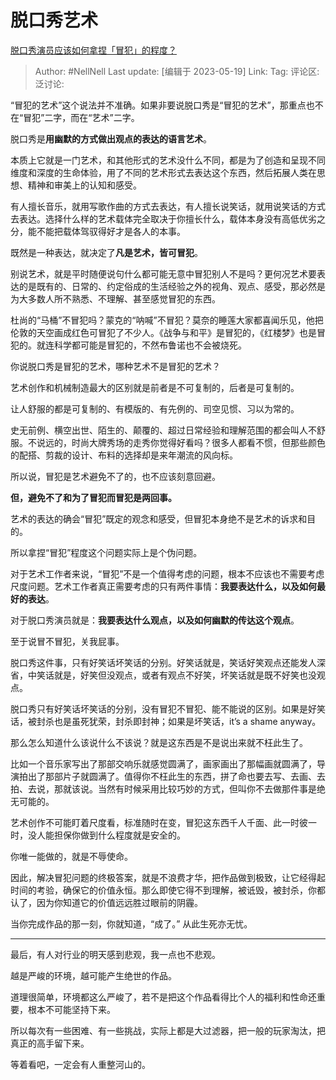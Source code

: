 # 脱口秀艺术
[脱口秀演员应该如何拿捏「冒犯」的程度？](https://www.zhihu.com/question/601738831/answer/3034506482)

> Author: #NellNell
> Last update: [编辑于 2023-05-19]
> Link:
> Tag:
> 评论区:
> 泛讨论:

“冒犯的艺术”这个说法并不准确。如果非要说脱口秀是“冒犯的艺术”，那重点也不在“冒犯”二字，而在“艺术”二字。

脱口秀是**用幽默的方式做出观点的表达的语言艺术**。

本质上它就是一门艺术，和其他形式的艺术没什么不同，都是为了创造和呈现不同维度和深度的生命体验，用了不同的艺术形式去表达这个东西，然后拓展人类在思想、精神和审美上的认知和感受。

有人擅长音乐，就用写歌作曲的方式去表达，有人擅长说笑话，就用说笑话的方式去表达。选择什么样的艺术载体完全取决于你擅长什么，载体本身没有高低优劣之分，能不能把载体驾驭得好才是各人的本事。

既然是一种表达，就决定了**凡是艺术，皆可冒犯**。

别说艺术，就是平时随便说句什么都可能无意中冒犯别人不是吗？更何况艺术要表达的是既有的、日常的、约定俗成的生活经验之外的视角、观点、感受，那必然是为大多数人所不熟悉、不理解、甚至感觉冒犯的东西。

杜尚的“马桶”不冒犯吗？蒙克的“呐喊”不冒犯？莫奈的睡莲大家都喜闻乐见，他把伦敦的天空画成红色可冒犯了不少人。《战争与和平》是冒犯的，《红楼梦》也是冒犯的。就连科学都可能是冒犯的，不然布鲁诺也不会被烧死。

你说脱口秀是冒犯的艺术，哪种艺术不是冒犯的艺术？

艺术创作和机械制造最大的区别就是前者是不可复制的，后者是可复制的。

让人舒服的都是可复制的、有模版的、有先例的、司空见惯、习以为常的。

史无前例、横空出世、陌生的、颠覆的、超过日常经验和理解范围的都会叫人不舒服。不说远的，时尚大牌秀场的走秀你觉得好看吗？很多人都看不惯，但那些颜色的配搭、剪裁的设计、布料的选择却是来年潮流的风向标。

所以说，冒犯是艺术避免不了的，也不应该刻意回避。

**但，避免不了和为了冒犯而冒犯是两回事。**

艺术的表达的确会“冒犯”既定的观念和感受，但冒犯本身绝不是艺术的诉求和目的。

所以拿捏“冒犯”程度这个问题实际上是个伪问题。

对于艺术工作者来说，“冒犯”不是一个值得考虑的问题，根本不应该也不需要考虑尺度问题。艺术工作者真正需要考虑的只有两件事情：**我要表达什么，以及如何最好的表达**。

对于脱口秀演员就是：**我要表达什么观点，以及如何幽默的传达这个观点**。

至于说冒不冒犯，关我屁事。

脱口秀这件事，只有好笑话坏笑话的分别。好笑话就是，笑话好笑观点还能发人深省，中笑话就是，好笑但没观点，或者有观点不好笑，坏笑话就是既不好笑也没观点。

脱口秀只有好笑话坏笑话的分别，没有冒犯不冒犯、能不能说的区别。如果是好笑话，被封杀也是虽死犹荣，封杀即封神；如果是坏笑话，it’s a shame anyway。

那么怎么知道什么该说什么不该说？就是这东西是不是说出来就不枉此生了。

比如一个音乐家写出了那部交响乐就感觉圆满了，画家画出了那幅画就圆满了，导演拍出了那部片子就圆满了。值得你不枉此生的东西，拼了命也要去写、去画、去拍、去说，那就该说。当然有时候采用比较巧妙的方式，但叫你不去做那件事是绝无可能的。

艺术创作不可能盯着尺度看，标准随时在变，冒犯这东西千人千面、此一时彼一时，没人能担保你做到什么程度就是安全的。

你唯一能做的，就是不辱使命。

因此，解决冒犯问题的终极答案，就是不浪费才华，把作品做到极致，让它经得起时间的考验，确保它的价值永恒。那么即使它得不到理解，被诋毁，被封杀，你都认了，因为你知道它的价值远远胜过眼前的阴霾。

当你完成作品的那一刻，你就知道，“成了。” 从此生死亦无忧。

--------------------

最后，有人对行业的明天感到悲观，我一点也不悲观。

越是严峻的环境，越可能产生绝世的作品。

道理很简单，环境都这么严峻了，若不是把这个作品看得比个人的福利和性命还重要，根本不可能坚持下来。

所以每次有一些困难、有一些挑战，实际上都是大过滤器，把一般的玩家淘汰，把真正的高手留下来。

等着看吧，一定会有人重整河山的。

